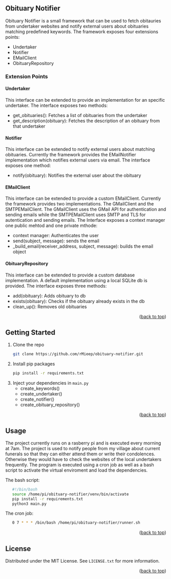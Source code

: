 <div id="top"></div>
<!-- ABOUT THE PROJECT -->

## Obituary Notifier

Obituary Notifier is a small framework that can be used to fetch obitauries from undertaker websites and notify external users about obituaries matching predefined keywords. The framework exposes four extensions points:

* Undertaker
* Notifier
* EMailClient
* ObituaryRepository

### Extension Points
#### Undertaker
This interface can be extended to provide an implementation for an specific undertaker. The interface exposes two methods:

* get_obituaries(): Fetches a list of obituaries from the undertaker
* get_description(obituary): Fetches the description of an obituary from that undertaker

#### Notifier
This interface can be extended to notify external users about matching obituaries. Currently the framework provides the EMailNotifier implementation which notifies external users via email. The interface exposes one method:

* notify(obituary): Notifies the external user about the obituary

#### EMailClient
This interface can be extended to provide a custom EMailClient. Currently the framework provides two implementations. The GMailClient and the SMTPEMailClient. The GMailClient uses the GMail API for authentication and sending emails while the SMTPEMailClient uses SMTP and TLS for autentication and sending emails. The Interface exposes a context manager one public mehtod and one private mthode:

* context manager: Authenticates the user
* send(subject, message): sends the email
* _build_email(receiver_address, subject, message): builds the email object

#### ObituaryRepository
This interface can be extended to provide a custom database implementation. A default implementation using a local SQLite db is provided. The interface exposes three methods:

* add(obituary): Adds obituary to db
* exists(obituary): Checks if the obituary already exists in the db
* clean_up(): Removes old obituaries

<p align="right">(<a href="#top">back to top</a>)</p>


<!-- GETTING STARTED -->
## Getting Started
1. Clone the repo
   ```sh
   git clone https://github.com/rMieep/obituary-notifier.git
   ```
2. Install pip packages
   ```sh
   pip install -r requirements.txt
   ```
3. Inject your dependencies in `main.py`
   * create_keywords()
   * create_undertaker()
   * create_notifier()
   * create_obituary_repository()

<p align="right">(<a href="#top">back to top</a>)</p>


<!-- USAGE EXAMPLES -->
## Usage

The project currently runs on a rasberry pi and is executed every morning at 7am. The project is used to notify people from my village about current funerals so that they can either attend them or write their condolences. Otherwise they would have to check the websites of the local undertakers frequently. The program is executed using a cron job as well as a bash script to activate the virtual enviroment and load the dependencies.

The bash script:
```sh
   #!/bin/bash
   source /home/pi/obituary-notifier/venv/bin/activate
   pip install -r requirements.txt
   python3 main.py
   ```
The cron job:
```sh
   0 7 * * * /bin/bash /home/pi/obituary-notifier/runner.sh
   ```

<p align="right">(<a href="#top">back to top</a>)</p>


<!-- LICENSE -->
## License

Distributed under the MIT License. See `LICENSE.txt` for more information.

<p align="right">(<a href="#top">back to top</a>)</p>
